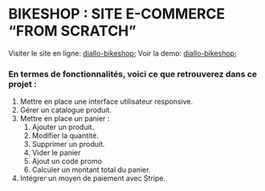 # BIKESHOP : SITE E-COMMERCE “FROM SCRATCH”
Visiter le site en ligne:  [diallo-bikeshop](https://diallo-bikeshop.herokuapp.com/);
Voir la demo: [diallo-bikeshop](https://diallo-bikeshop.herokuapp.com/);
### En termes de fonctionnalités, voici ce que retrouverez dans ce projet :
1. Mettre en place une interface utilisateur responsive.
2. Gérer un catalogue produit. 
3. Mettre en place un panier :
   1. Ajouter un produit.
   2. Modifier la quantité.
   3. Supprimer un produit.
   4. Vider le panier
   5. Ajout un code promo
   6. Calculer un montant total du panier.
4. Intégrer un moyen de paiement avec Stripe.
